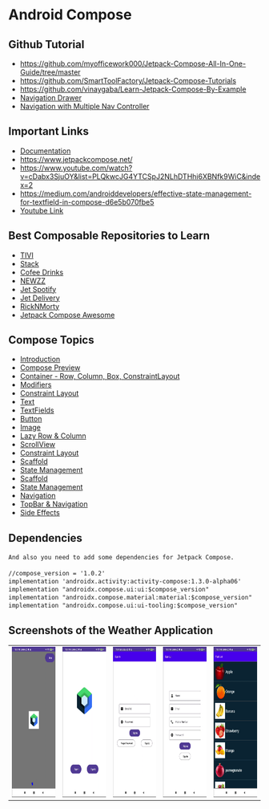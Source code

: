 # Android Compose

## Github Tutorial

- https://github.com/myofficework000/Jetpack-Compose-All-In-One-Guide/tree/master
- https://github.com/SmartToolFactory/Jetpack-Compose-Tutorials
- https://github.com/vinaygaba/Learn-Jetpack-Compose-By-Example
- [Navigation Drawer](https://github.com/Foxpace/JetpackCompose-AppDrawerExample/tree/master)
- [Navigation with Multiple Nav Controller](https://github.com/bajpaiNikhil/navigationInCompose/tree/master)

## Important Links

- [Documentation](https://developer.android.com/jetpack/compose/documentation)
- https://www.jetpackcompose.net/
- https://www.youtube.com/watch?v=cDabx3SjuOY&list=PLQkwcJG4YTCSpJ2NLhDTHhi6XBNfk9WiC&index=2
- https://medium.com/androiddevelopers/effective-state-management-for-textfield-in-compose-d6e5b070fbe5
- [Youtube Link](https://github.com/siba-x-prasad/ComposePlayground/blob/main/readMe/ComposeYoutube.md)

## Best Composable Repositories to Learn

- [TIVI](https://github.com/chrisbanes/tivi)
- [Stack](https://github.com/tylerbwong/stack/)
- [Cofee Drinks](https://github.com/AlexZhukovich/CoffeeDrinksWithJetpackCompose)
- [NEWZZ](https://github.com/Akashkamble/Newzz-Compose)
- [Jet Spotify](https://github.com/sunny52525/JetSpotify)
- [Jet Delivery](https://github.com/vipulasri/JetDelivery)
- [RickNMorty](https://github.com/a914-gowtham/RickNMortyCompose)
- [Jetpack Compose Awesome](https://github.com/jetpack-compose/jetpack-compose-awesome)

## Compose Topics
- [Introduction](https://github.com/siba-x-prasad/ComposePlayground/blob/main/readMe/1.Introduction.md)
- [Compose Preview](https://github.com/siba-x-prasad/ComposePlayground/blob/main/readMe/2.ComposePreview.md)
- [Container - Row, Column, Box, ConstraintLayout](https://github.com/siba-x-prasad/ComposePlayground/blob/master/readMe/3.layoutOrContainer.md)
- [Modifiers](https://github.com/siba-x-prasad/ComposePlayground/blob/main/readMe/4.Modifiers.md)
- [Constraint Layout](https://github.com/siba-x-prasad/ComposePlayground/blob/main/readMe/15.constraintLayout.md)
- [Text](https://github.com/siba-x-prasad/ComposePlayground/blob/main/readMe/5.Text.md)
- [TextFields](https://github.com/siba-x-prasad/ComposePlayground/blob/main/readMe/6.TextField.md)
- [Button](https://github.com/siba-x-prasad/ComposePlayground/blob/main/readMe/7.Button.md)
- [Image](https://github.com/siba-x-prasad/ComposePlayground/blob/main/readMe/8.Image.md)
- [Lazy Row & Column](https://github.com/siba-x-prasad/ComposePlayground/blob/main/readMe/9.LazyRowAndColumn.md)
- [ScrollView](https://github.com/siba-x-prasad/ComposePlayground/blob/main/readMe/10.ScrollView.md)
- [Constraint Layout](https://github.com/siba-x-prasad/ComposePlayground/blob/main/readMe/11.ConstraintLayout.md)
- [Scaffold](https://github.com/siba-x-prasad/ComposePlayground/blob/main/readMe/12.scaffold.md)
- [State Management](https://github.com/siba-x-prasad/ComposePlayground/blob/main/readMe/13.stateManagement.md)
- [Scaffold](https://github.com/siba-x-prasad/ComposePlayground/blob/main/readMe/scaffold.md)
- [State Management](https://github.com/siba-x-prasad/ComposePlayground/blob/main/readMe/stateManagement.md)
- [Navigation](https://github.com/siba-x-prasad/ComposePlayground/blob/main/readMe/14.Navigation.md)
- [TopBar & Navigation](https://github.com/siba-x-prasad/ComposePlayground/blob/main/readMe/topAppBarAndBottomNavigastionBar.md)
- [Side Effects](https://github.com/siba-x-prasad/ComposePlayground/blob/main/readMe/sideEffect.md)

## Dependencies
```
And also you need to add some dependencies for Jetpack Compose. 

//compose_version = '1.0.2'
implementation 'androidx.activity:activity-compose:1.3.0-alpha06'
implementation "androidx.compose.ui:ui:$compose_version"
implementation "androidx.compose.material:material:$compose_version"
implementation "androidx.compose.ui:ui-tooling:$compose_version"
```
## Screenshots of the Weather Application

<table>
<tr>
<td>
  <img src="https://github.com/siba-x-prasad/ComposePlayground/blob/master/screenshots/ss1.png" width="150" height="300" />
 </td>
<td>
 <img src="https://github.com/siba-x-prasad/ComposePlayground/blob/master/screenshots/ss2.png" width="150" height="300" /> 
</td>
  <td>
  <img src="https://github.com/siba-x-prasad/ComposePlayground/blob/master/screenshots/ss3.png" width="150" height="300" />
 </td>
   <td>
  <img src="https://github.com/siba-x-prasad/ComposePlayground/blob/master/screenshots/ss4.png" width="150" height="300" />
 </td>
  <td>
  <img src="https://github.com/siba-x-prasad/ComposePlayground/blob/master/screenshots/ss5.png" width="150" height="300" />
 </td>
</tr>
</table>
